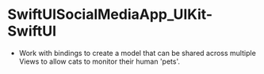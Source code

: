 # SwiftUISocialMediaApp_UIKit-SwiftUI

- Work with bindings to create a model that can be shared across multiple Views to allow cats to monitor their human 'pets'.
